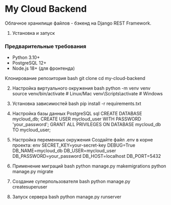 # My Cloud Backend

Облачное хранилище файлов - бэкенд на Django REST Framework.

1. Установка и запуск

### Предварительные требования
- Python 3.10+
- PostgreSQL 12+
- Node.js 18+ (для фронтенда)

Клонирование репозитория
bash
git clone <repository-url>
cd my-cloud-backend

2. Настройка виртуального окружения
bash
python -m venv venv
source venv/bin/activate  # Linux/Mac
venv\Scripts\activate     # Windows

3. Установка зависимостей
bash
pip install -r requirements.txt

4. Настройка базы данных PostgreSQL
sql
CREATE DATABASE mycloud_db;
CREATE USER mycloud_user WITH PASSWORD 'your_password';
GRANT ALL PRIVILEGES ON DATABASE mycloud_db TO mycloud_user;

5. Настройка переменных окружения
Создайте файл .env в корне проекта:
env
SECRET_KEY=your-secret-key
DEBUG=True
DB_NAME=mycloud_db
DB_USER=mycloud_user
DB_PASSWORD=your_password
DB_HOST=localhost
DB_PORT=5432

6. Применение миграций
bash
python manage.py makemigrations
python manage.py migrate

7. Создание суперпользователя
bash
python manage.py createsuperuser

8. Запуск сервера
bash
python manage.py runserver
